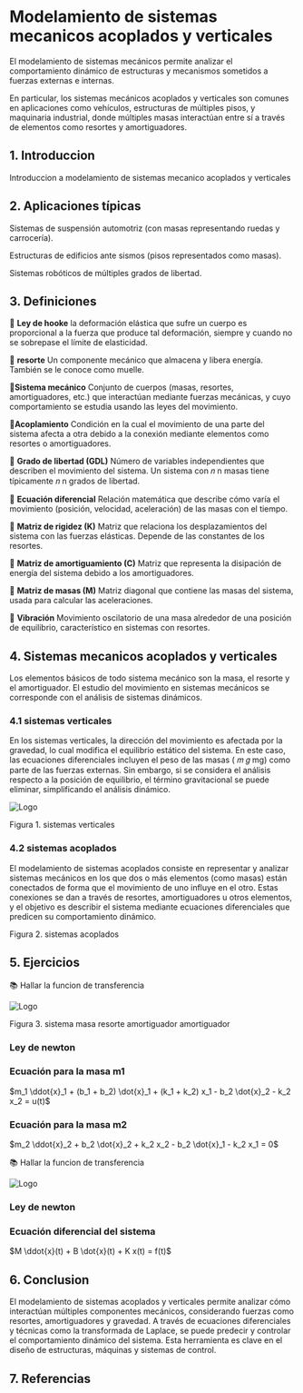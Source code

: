 
# Modelamiento de sistemas mecanicos acoplados y verticales

El modelamiento de sistemas mecánicos permite analizar el comportamiento dinámico de estructuras y mecanismos sometidos a fuerzas externas e internas. 

En particular, los sistemas mecánicos acoplados y verticales son comunes en aplicaciones como vehículos, estructuras de múltiples pisos, y maquinaria industrial, donde múltiples masas interactúan entre sí a través de elementos como resortes y amortiguadores.

## 1. Introduccion

Introduccion a modelamiento de sistemas mecanico acoplados y verticales


## 2. Aplicaciones típicas
Sistemas de suspensión automotriz (con masas representando ruedas y carrocería).

Estructuras de edificios ante sismos (pisos representados como masas).

Sistemas robóticos de múltiples grados de libertad.






## 3. Definiciones

🔑 **Ley de hooke** la deformación elástica que sufre un cuerpo es proporcional a la fuerza que produce tal deformación, siempre y cuando no se sobrepase el límite de elasticidad.


🔑 **resorte** Un componente mecánico que almacena y libera energía. También se le conoce como muelle.

🔑**Sistema mecánico**
Conjunto de cuerpos (masas, resortes, amortiguadores, etc.) que interactúan mediante fuerzas mecánicas, y cuyo comportamiento se estudia usando las leyes del movimiento.

🔑**Acoplamiento**
Condición en la cual el movimiento de una parte del sistema afecta a otra debido a la conexión mediante elementos como resortes o amortiguadores.

🔑 **Grado de libertad (GDL)**
Número de variables independientes que describen el movimiento del sistema. Un sistema con 
𝑛
n masas tiene típicamente 
𝑛
n grados de libertad.

🔑 **Ecuación diferencial**
Relación matemática que describe cómo varía el movimiento (posición, velocidad, aceleración) de las masas con el tiempo.

🔑 **Matriz de rigidez (K)**
Matriz que relaciona los desplazamientos del sistema con las fuerzas elásticas. Depende de las constantes de los resortes.

🔑 **Matriz de amortiguamiento (C)**
Matriz que representa la disipación de energía del sistema debido a los amortiguadores.

🔑 **Matriz de masas (M)**
Matriz diagonal que contiene las masas del sistema, usada para calcular las aceleraciones.

🔑 **Vibración**
Movimiento oscilatorio de una masa alrededor de una posición de equilibrio, característico en sistemas con resortes.

## 4. Sistemas mecanicos acoplados y verticales

Los elementos básicos de todo sistema mecánico son la masa, el resorte y el amortiguador. El estudio del movimiento en sistemas mecánicos se corresponde con el análisis de sistemas dinámicos.

### 4.1 sistemas verticales 

En los sistemas verticales, la dirección del movimiento es afectada por la gravedad, lo cual modifica el equilibrio estático del sistema. En este caso, las ecuaciones diferenciales incluyen el peso de las masas (
𝑚
𝑔
mg) como parte de las fuerzas externas. Sin embargo, si se considera el análisis respecto a la posición de equilibrio, el término gravitacional se puede eliminar, simplificando el análisis dinámico.

![Logo](https://masam.cuautitlan.unam.mx/dycme/dsf/wp-content/uploads/sites/11/2021/07/masaresamor.svg)


Figura 1. sistemas verticales 

### 4.2 sistemas acoplados
El modelamiento de sistemas acoplados consiste en representar y analizar sistemas mecánicos en los que dos o más elementos (como masas) están conectados de forma que el movimiento de uno influye en el otro. Estas conexiones se dan a través de resortes, amortiguadores u otros elementos, y el objetivo es describir el sistema mediante ecuaciones diferenciales que predicen su comportamiento dinámico.



Figura 2.  sistemas acoplados


 ## 5. Ejercicios 
 
 📚 Hallar la funcion de transferencia 

![Logo]()

Figura 3. sistema masa resorte amortiguador amortiguador


### Ley de newton

### Ecuación para la masa m1

$m_1 \ddot{x}_1 + (b_1 + b_2) \dot{x}_1 + (k_1 + k_2) x_1 - b_2 \dot{x}_2 - k_2 x_2 = u(t)$

### Ecuación para la masa m2

$m_2 \ddot{x}_2 + b_2 \dot{x}_2 + k_2 x_2 - b_2 \dot{x}_1 - k_2 x_1 = 0$

 📚 Hallar la funcion de transferencia 

![Logo](https://virtual.cuautitlan.unam.mx/intar/ime/wp-content/uploads/sites/15/2021/06/Sist2Orden.jpg)

### Ley de newton

### Ecuación diferencial del sistema
$M \ddot{x}(t) + B \dot{x}(t) + K x(t) = f(t)$


 ## 6. Conclusion

El modelamiento de sistemas acoplados y verticales permite analizar cómo interactúan múltiples componentes mecánicos, considerando fuerzas como resortes, amortiguadores y gravedad. A través de ecuaciones diferenciales y técnicas como la transformada de Laplace, se puede predecir y controlar el comportamiento dinámico del sistema. Esta herramienta es clave en el diseño de estructuras, máquinas y sistemas de control.

 ## 7. Referencias


 


 

